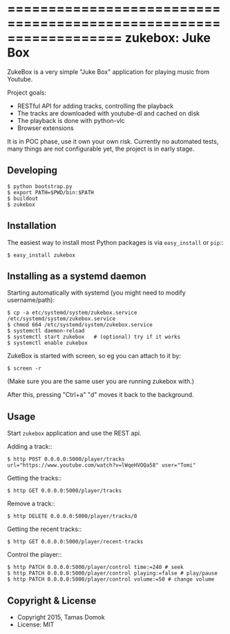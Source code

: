 ==================================================================
zukebox: Juke Box
==================================================================

ZukeBox is a very simple "Juke Box" application for playing music from Youtube.

Project goals:
 - RESTful API for adding tracks, controlling the playback
 - The tracks are downloaded with youtube-dl and cached on disk
 - The playback is done with python-vlc
 - Browser extensions

It is in POC phase, use it own your own risk.
Currently no automated tests, many things are not configurable yet, the project is in early stage.

Developing
----------

    $ python bootstrap.py
    $ export PATH=$PWD/bin:$PATH
    $ buildout
    $ zukebox

Installation
------------

The easiest way to install most Python packages is via ``easy_install`` or ``pip``::

    $ easy_install zukebox

Installing as a systemd daemon
------------------------------

Starting automatically with systemd (you might need to modify username/path):

    $ cp -a etc/systemd/system/zukebox.service /etc/systemd/system/zukebox.service 
    $ chmod 664 /etc/systemd/system/zukebox.service
    $ systemctl daemon-reload
    $ systemctl start zukebox   # (optional) try if it works
    $ systemctl enable zukebox

ZukeBox is started with screen, so eg you can attach to it by:

    $ screen -r

(Make sure you are the same user you are running zukebox with.)

After this, pressing "Ctrl+a" "d" moves it back to the background.

Usage
-----

Start ``zukebox`` application and use the REST api.

Adding a track::

    $ http POST 0.0.0.0:5000/player/tracks url="https://www.youtube.com/watch?v=lWqeHVOQa58" user="Tomi"

Getting the tracks::

    $ http GET 0.0.0.0:5000/player/tracks

Remove a track::

    $ http DELETE 0.0.0.0:5000/player/tracks/0

Getting the recent tracks::

    $ http GET 0.0.0.0:5000/player/recent-tracks

Control the player::

    $ http PATCH 0.0.0.0:5000/player/control time:=240 # seek
    $ http PATCH 0.0.0.0:5000/player/control playing:=false # play/pause
    $ http PATCH 0.0.0.0:5000/player/control volume:=50 # change volume

Copyright & License
-------------------

  * Copyright 2015, Tamas Domok
  * License: MIT
